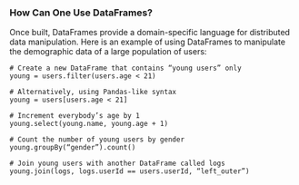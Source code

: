 ### How Can One Use DataFrames?

Once built, DataFrames provide a domain-specific language for distributed data manipulation.  Here is an example of using DataFrames to manipulate the demographic data of a large population of users:

    # Create a new DataFrame that contains “young users” only
    young = users.filter(users.age < 21)

    # Alternatively, using Pandas-like syntax
    young = users[users.age < 21]

    # Increment everybody’s age by 1
    young.select(young.name, young.age + 1)

    # Count the number of young users by gender
    young.groupBy(“gender”).count()

    # Join young users with another DataFrame called logs
    young.join(logs, logs.userId == users.userId, “left_outer”)


